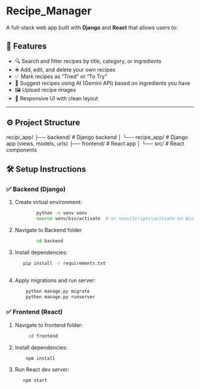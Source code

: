 # Recipe_Manager

A full-stack web app built with **Django** and **React** that allows users to:

## 🚀 Features

- 🔍 Search and filter recipes by title, category, or ingredients
- ➕ Add, edit, and delete your own recipes
- ✅ Mark recipes as “Tried” or “To Try”
- 🧠 Suggest recipes using AI (Gemini API) based on ingredients you have
- 🖼️ Upload recipe images
- 📱 Responsive UI with clean layout

---

## ⚙️ Project Structure

recipi_app/
├── backend/ # Django backend
│ └── recipe_app/ # Django app (views, models, urls)
├── frontend/ # React app
│ └── src/ # React components

## 🛠️ Setup Instructions

### ✅ Backend (Django)
1. Create virtual environment:
   ```bash
           python -m venv venv
           source venv/bin/activate  # or venv\Scripts\activate on Windows
   
2. Navigate to Backend folder
   ```bash
           cd backend
   
3.  Install dependencies:
    ```bash
       pip install -r requirements.txt
        
4. Apply migrations and run server:
   ```bash
       python manage.py migrate
       python manage.py runserver

### ✅ Frontend (React)
1. Navigate to frontend folder:
   ```bash
        cd frontend
   
2. Install dependencies:
   ```bash
       npm install
   
3. Run React dev server:
    ```bash
       npm start
     


